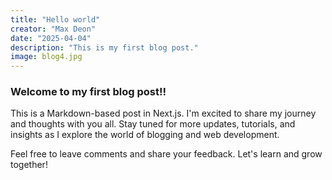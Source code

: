 ```yaml
---
title: "Hello world"
creator: "Max Deon"
date: "2025-04-04"
description: "This is my first blog post."
image: blog4.jpg
---
```


### Welcome to my first blog post!!

This is a Markdown-based post in Next.js. I'm excited to share my journey and thoughts with you all. Stay tuned for more updates, tutorials, and insights as I explore the world of blogging and web development.

Feel free to leave comments and share your feedback. Let's learn and grow together!

